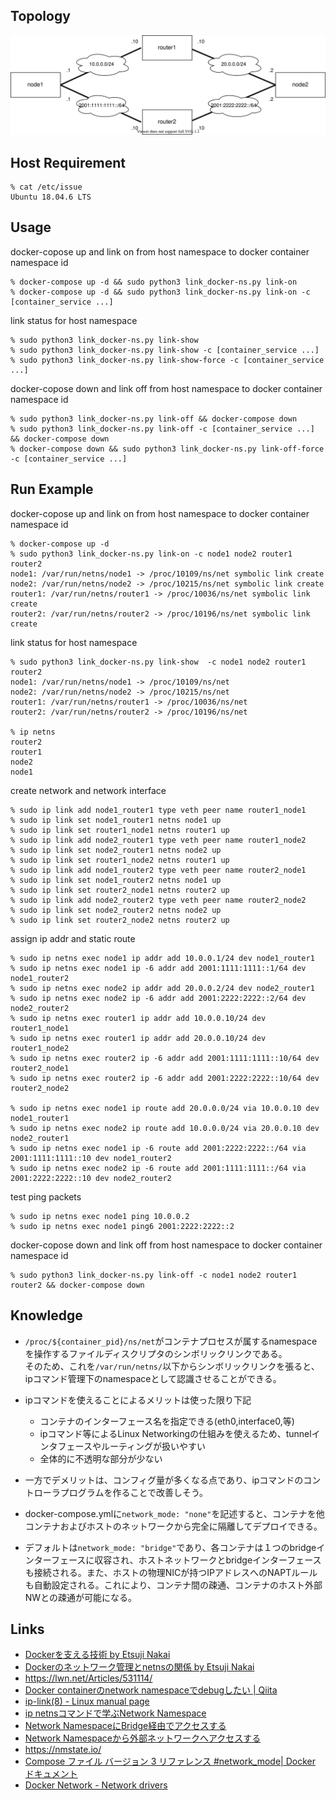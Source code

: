 ## Topology

![topology](topology.drawio.svg)

## Host Requirement

```shell
% cat /etc/issue
Ubuntu 18.04.6 LTS
```

## Usage

docker-copose up and link on from host namespace to docker container namespace id

```shell
% docker-compose up -d && sudo python3 link_docker-ns.py link-on
% docker-compose up -d && sudo python3 link_docker-ns.py link-on -c [container_service ...]
```

link status for host namespace

```shell
% sudo python3 link_docker-ns.py link-show
% sudo python3 link_docker-ns.py link-show -c [container_service ...]
% sudo python3 link_docker-ns.py link-show-force -c [container_service ...]
```

docker-copose down and link off from host namespace to docker container namespace id

```shell
% sudo python3 link_docker-ns.py link-off && docker-compose down
% sudo python3 link_docker-ns.py link-off -c [container_service ...] && docker-compose down
% docker-compose down && sudo python3 link_docker-ns.py link-off-force -c [container_service ...]
```

## Run Example

docker-copose up and link on from host namespace to docker container namespace id

```shell
% docker-compose up -d
% sudo python3 link_docker-ns.py link-on -c node1 node2 router1 router2
node1: /var/run/netns/node1 -> /proc/10109/ns/net symbolic link create
node2: /var/run/netns/node2 -> /proc/10215/ns/net symbolic link create
router1: /var/run/netns/router1 -> /proc/10036/ns/net symbolic link create
router2: /var/run/netns/router2 -> /proc/10196/ns/net symbolic link create
```

link status for host namespace

```shell
% sudo python3 link_docker-ns.py link-show  -c node1 node2 router1 router2
node1: /var/run/netns/node1 -> /proc/10109/ns/net
node2: /var/run/netns/node2 -> /proc/10215/ns/net
router1: /var/run/netns/router1 -> /proc/10036/ns/net
router2: /var/run/netns/router2 -> /proc/10196/ns/net

% ip netns
router2
router1
node2
node1
```

create network and network interface

```shell
% sudo ip link add node1_router1 type veth peer name router1_node1
% sudo ip link set node1_router1 netns node1 up
% sudo ip link set router1_node1 netns router1 up
% sudo ip link add node2_router1 type veth peer name router1_node2
% sudo ip link set node2_router1 netns node2 up
% sudo ip link set router1_node2 netns router1 up 
% sudo ip link add node1_router2 type veth peer name router2_node1
% sudo ip link set node1_router2 netns node1 up
% sudo ip link set router2_node1 netns router2 up 
% sudo ip link add node2_router2 type veth peer name router2_node2
% sudo ip link set node2_router2 netns node2 up
% sudo ip link set router2_node2 netns router2 up
```

assign ip addr and static route

```shell
% sudo ip netns exec node1 ip addr add 10.0.0.1/24 dev node1_router1
% sudo ip netns exec node1 ip -6 addr add 2001:1111:1111::1/64 dev node1_router2
% sudo ip netns exec node2 ip addr add 20.0.0.2/24 dev node2_router1
% sudo ip netns exec node2 ip -6 addr add 2001:2222:2222::2/64 dev node2_router2
% sudo ip netns exec router1 ip addr add 10.0.0.10/24 dev router1_node1
% sudo ip netns exec router1 ip addr add 20.0.0.10/24 dev router1_node2
% sudo ip netns exec router2 ip -6 addr add 2001:1111:1111::10/64 dev router2_node1 
% sudo ip netns exec router2 ip -6 addr add 2001:2222:2222::10/64 dev router2_node2

% sudo ip netns exec node1 ip route add 20.0.0.0/24 via 10.0.0.10 dev node1_router1
% sudo ip netns exec node2 ip route add 10.0.0.0/24 via 20.0.0.10 dev node2_router1
% sudo ip netns exec node1 ip -6 route add 2001:2222:2222::/64 via 2001:1111:1111::10 dev node1_router2
% sudo ip netns exec node2 ip -6 route add 2001:1111:1111::/64 via 2001:2222:2222::10 dev node2_router2 
```

test ping packets

```shell
% sudo ip netns exec node1 ping 10.0.0.2
% sudo ip netns exec node1 ping6 2001:2222:2222::2 
```

docker-copose down and link off from host namespace to docker container namespace id

```shell
% sudo python3 link_docker-ns.py link-off -c node1 node2 router1 router2 && docker-compose down
```

## Knowledge

* `/proc/${container_pid}/ns/net`がコンテナプロセスが属するnamespaceを操作するファイルディスクリプタのシンボリックリンクである。  
そのため、これを`/var/run/netns/`以下からシンボリックリンクを張ると、ipコマンド管理下のnamespaceとして認識させることができる。

* ipコマンドを使えることによるメリットは使った限り下記
  * コンテナのインターフェース名を指定できる(eth0,interface0,等)
  * ipコマンド等によるLinux Networkingの仕組みを使えるため、tunnelインタフェースやルーティングが扱いやすい
  * 全体的に不透明な部分が少ない
* 一方でデメリットは、コンフィグ量が多くなる点であり、ipコマンドのコントローラプログラムを作ることで改善しそう。

* docker-compose.ymlに`network_mode: "none"`を記述すると、コンテナを他コンテナおよびホストのネットワークから完全に隔離してデプロイできる。
* デフォルトは`network_mode: "bridge"`であり、各コンテナは１つのbridgeインターフェースに収容され、ホストネットワークとbridgeインターフェースも接続される。また、ホストの物理NICが持つIPアドレスへのNAPTルールも自動設定される。これにより、コンテナ間の疎通、コンテナのホスト外部NWとの疎通が可能になる。

## Links

* [Dockerを支える技術 by Etsuji Nakai](https://www.slideshare.net/enakai/docker-34668707)
* [Dockerのネットワーク管理とnetnsの関係 by Etsuji Nakai](https://enakai00.hatenablog.com/entry/20140424/1398321672)
* <https://lwn.net/Articles/531114/>
* [Docker containerのnetwork namespaceでdebugしたい | Qiita](https://qiita.com/ukinau/items/92740bd0bafc1e7427c5)
* [ip-link(8) - Linux manual page](https://man7.org/linux/man-pages/man8/ip-link.8.html>¥)
* [ip netnsコマンドで学ぶNetwork Namespace](https://christina04.hatenablog.com/entry/network-namespace)
* [Network NamespaceにBridge経由でアクセスする](https://christina04.hatenablog.com/entry/network-namespace-with-bridge)
* [Network Namespaceから外部ネットワークへアクセスする](https://christina04.hatenablog.com/entry/access-internet-from-network-namespace)
* <https://nmstate.io/>
* [Compose ファイル バージョン 3 リファレンス #network_mode| Docker ドキュメント](https://matsuand.github.io/docs.docker.jp.onthefly/compose/compose-file/compose-file-v3/#network_mode)
* [Docker Network - Network drivers](https://yokohei.com/docs/docker-driver.html)
